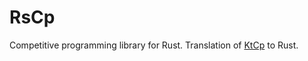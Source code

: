 # RsCp

Competitive programming library for Rust. Translation of [KtCp](https://github.com/KerakTelor86/KtCp) to Rust. 